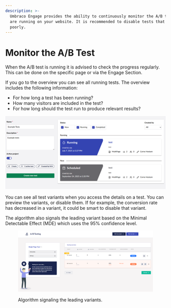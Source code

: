 ```yaml
---
description: >-
  Umbraco Engage provides the ability to continuously monitor the A/B tests you
  are running on your website. It is recommended to disable tests that perform
  poorly.
---
```


# Monitor the A/B Test

When the A/B test is running it is advised to check the progress regularly. This can be done on the specific page or via the Engage Section.

If you go to the overview you can see all running tests. The overview includes the following information:

* For how long a test has been running?
* How many visitors are included in the test?
* For how long should the test run to produce relevant results?

![Monitoring the A/B tests.](../../.gitbook/assets/engage-ab-test-monitor-v16.png)

You can see all test variants when you access the details on a test. You can preview the variants, or disable them. If for example, the conversion rate has decreased in a variant, it could be smart to disable that variant.

The algorithm also signals the leading variant based on the Minimal Detectable Effect (MDE) which uses the 95% confidence level.

<figure><img src="../../.gitbook/assets/engage-ab-test-monitor-2.png" alt="Algorithm signaling the leading variants."><figcaption><p>Algorithm signaling the leading variants.</p></figcaption></figure>
